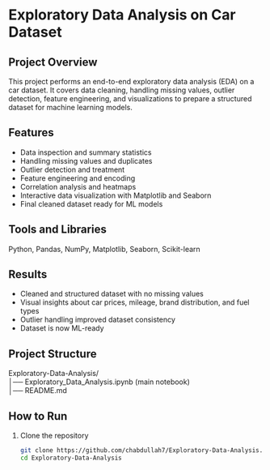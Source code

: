# Exploratory Data Analysis on Car Dataset

## Project Overview
This project performs an end-to-end exploratory data analysis (EDA) on a car dataset. It covers data cleaning, handling missing values, outlier detection, feature engineering, and visualizations to prepare a structured dataset for machine learning models.

## Features
- Data inspection and summary statistics
- Handling missing values and duplicates
- Outlier detection and treatment
- Feature engineering and encoding
- Correlation analysis and heatmaps
- Interactive data visualization with Matplotlib and Seaborn
- Final cleaned dataset ready for ML models

## Tools and Libraries
Python, Pandas, NumPy, Matplotlib, Seaborn, Scikit-learn

## Results
- Cleaned and structured dataset with no missing values
- Visual insights about car prices, mileage, brand distribution, and fuel types
- Outlier handling improved dataset consistency
- Dataset is now ML-ready

## Project Structure
Exploratory-Data-Analysis/  
│── Exploratory_Data_Analysis.ipynb (main notebook)  
│── README.md  

## How to Run
1. Clone the repository  
   ```bash
   git clone https://github.com/chabdullah7/Exploratory-Data-Analysis.git
   cd Exploratory-Data-Analysis
